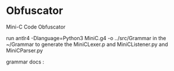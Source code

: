 # Obfuscator
Mini-C Code Obfuscator

run 
antlr4 -Dlanguage=Python3 MiniC.g4 -o ../src/Grammar
in the ~/Grammar  to generate the MiniCLexer.p and  MiniCListener.py and MiniCParser.py

grammar docs :

